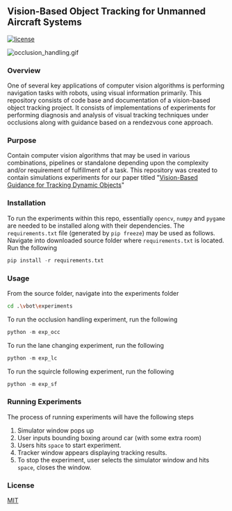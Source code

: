 ## Vision-Based Object Tracking for Unmanned Aircraft Systems

[![license](https://img.shields.io/github/license/mashape/apistatus.svg?maxAge=2592000)](https://github.com/keras-team/keras/blob/master/LICENSE)

![occlusion_handling.gif](./docs/experiment_vids/final_experiments/gifs/occ.gif)

### Overview
One of several key applications of computer vision algorithms is performing navigation tasks with robots, using visual information primarily. This repository consists of code base and documentation of a vision-based object tracking project.
It consists of implementations of experiments for performing diagnosis and analysis of visual tracking techniques under occlusions along with guidance based on a rendezvous cone approach.

### Purpose
Contain computer vision algorithms that may be used in various combinations, pipelines or standalone depending upon the complexity and/or requirement of fulfillment of a task. This repository was created to contain simulations experiments for our paper titled "[Vision-Based Guidance for Tracking Dynamic Objects](https://arxiv.org/abs/2104.09301)"

### Installation
To run the experiments within this repo, essentially `opencv`, `numpy` and `pygame` are needed to be installed along with their dependencies. The `requirements.txt` file (generated by `pip freeze`) may be used as follows.
Navigate into downloaded source folder where `requirements.txt` is located.
Run the following
```python
pip install -r requirements.txt
```

### Usage
From the source folder, navigate into the experiments folder
```bash
cd .\vbot\experiments
```
To run the occlusion handling experiment, run the following
```python
python -m exp_occ
```
To run the lane changing experiment, run the following
```python
python -m exp_lc
```
To run the squircle following experiment, run the following
```python
python -m exp_sf
```

### Running Experiments
The process of running experiments will have the following steps

1. Simulator window pops up
2. User inputs bounding boxing around car (with some extra room)
3. Users hits `space` to start experiment. 
4. Tracker window appears displaying tracking results.
5. To stop the experiment, user selects the simulator window and hits `space`, closes the window.


<!-- 

### Papers

#### Optical Flow
* **1981**
    * [Determining Optical Flow](http://image.diku.dk/imagecanon/material/HornSchunckOptical_Flow.pdf)
    * [An iterative image registration technique with an application to stereo vision](https://cecas.clemson.edu/~stb/klt/lucas_bruce_d_1981_1.pdf)
* **1993**
    * [Good Features to Track](http://www.ai.mit.edu/courses/6.891/handouts/shi94good.pdf) -->


### License

[MIT](https://github.com/robotic-vision-lab/Vision-Based-Ojbect-Tracking/blob/master/LICENSE)

